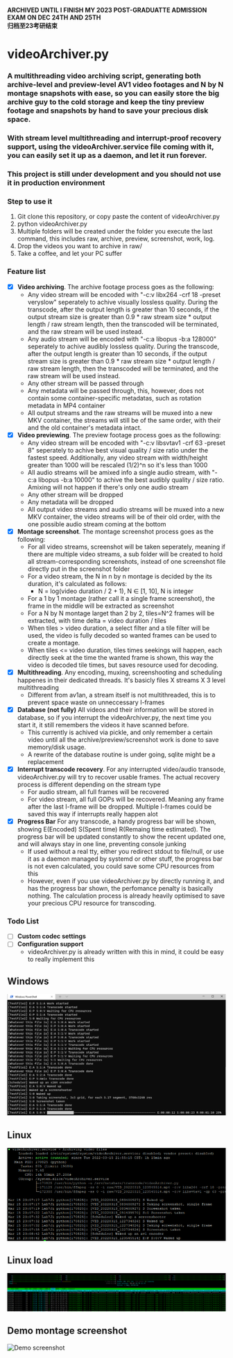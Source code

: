**ARCHIVED UNTIL I FINISH MY 2023 POST-GRADUATTE ADMISSION EXAM ON DEC 24TH AND 25TH  
归档至23考研结束**

# videoArchiver.py
### A multithreading video archiving script, generating both archive-level and preview-level AV1 video footages and N by N montage snapshots with ease, so you can easily store the big archive guy to the cold storage and keep the tiny preview footage and snapshots by hand to save your precious disk space. 
### With stream level multithreading and interrupt-proof recovery support, using the videoArchiver.service file coming with it, you can easily set it up as a daemon, and let it run forever.
### **This project is still under development and you should not use it in production environment**
### Step to use it
1. Git clone this repository, or copy paste the content of videoArchiver.py
2. python videoArchiver.py
3. Multiple folders will be created under the folder you execute the last command, this includes raw, archive, preview, screenshot, work, log.
4. Drop the videos you want to archive in raw/
5. Take a coffee, and let your PC suffer

### Feature list
- [X] **Video archiving**. The archive footage process goes as the following:
    - Any video stream will be encoded with "-c:v libx264 -crf 18 -preset veryslow" seperately to achive visually lossless quality. During the transcode, after the output length is greater than 10 seconds, if the output stream size is greater than 0.9 * raw stream size * output length / raw stream length, then the transcoded will be terminated, and the raw stream will be used instead.
    - Any audio stream will be encoded with "-c:a libopus -b:a 128000" seperately to achive audibly lossless quality. During the transcode, after the output length is greater than 10 seconds, if the output stream size is greater than 0.9 * raw stream size * output length / raw stream length, then the transcoded will be terminated, and the raw stream will be used instead.
    - Any other stream will be passed through
    - Any metadata will be passed through, this, however, does not contain some container-specific metadatas, such as rotation metadata in MP4 container
    - All output streams and the raw streams will be muxed into a new MKV container, the streams will still be of the same order, with their and the old container's metadata intact.
- [X] **Video previewing**. The preview footage process goes as the following:
    - Any video stream will be encoded with "-c:v libsvtav1 -crf 63 -preset 8" seperately to achive best visual quality / size ratio under the fastest speed. Additionally, any video stream with width/height greater than 1000 will be rescaled (1/2)^n so it's less than 1000
    - All audio streams will be amixed info a single audio stream, with "-c:a libopus -b:a 10000" to achive the best audibly quality / size ratio. Amixing will not happen if there's only one audio stream
    - Any other stream will be dropped
    - Any metadata will be dropped
    - All output video streams and audio streams will be muxed into a new MKV container, the video streams will be of their old order, with the one possible audio stream coming at the bottom
- [X] **Montage screenshot**. The montage screenshot process goes as the following:
    - For all video streams, screenshot will be taken seperately, meaning if there are multiple video streams, a sub folder will be created to hold all stream-corresponding screenshots, instead of one screenshot file directly put in the screenshot folder
    - For a video stream, the N in n by n montage is decided by the its duration, it's calculated as follows:
        - N = log(video duration / 2 + 1),  N ∈ [1, 10], N is integer
    - For a 1 by 1 montage (rather call it a single frame screenshot), the frame in the middle will be extracted as screenshot
    - For a N by N montage larget than 2 by 2, tiles=N^2 frames will be extracted, with time delta = video duration / tiles
    - When tiles > video duration, a select filter and a tile filter will be used, the video is fully decoded so wanted frames can be used to create a montage.
    - When tiles <= video duration, tiles times seekings will happen, each directly seek at the time the wanted frame is shown, this way the video is decoded tile times, but saves resource used for decoding.
- [X] **Multithreading**. Any encoding, muxing, screenshooting and scheduling happenes in their dedicated threads. It's basicly files X streams X 3 level multithreading
    - Different from av1an, a stream itself is not multithreaded, this is to prevent space waste on unneccessary I-frames
- [X] **Database (not fully)** All videos and their information will be stored in database, so if you interrupt the videoArchiver.py, the next time you start it, it still remembers the videos it have scanned before. 
    - This currently is achived via pickle, and only remember a certain video until all the archive/preview/screenshot work is done to save memory/disk usage.
    - A rewrite of the database routine is under going, sqlite might be a replacement
- [X] **Interrupt transcode recovery**. For any interrupted video/audio transode, videoArchiver.py will try to recover usable frames. The actual recovery process is different depending on the stream type
    - For audio stream, all full frames will be recovered
    - For video stream, all full GOPs will be recovered. Meaning any frame after the last I-frame will be dropped. Multiple I-frames could be saved this way if interrupts really happen alot
- [X] **Progress Bar** For any transcode, a handy progress bar will be shown, showing E(Encoded) S(Spent time) R(Remaing time estimated). The progress bar will be updated constantly to show the recent updated one, and will always stay in one line, preventing console junking
    - If used without a real tty, either you redirect stdout to file/null, or use it as a daemon managed by systemd or other stuff, the progress bar is not even calculated, you could save some CPU resources from this
    - However, even if you use videoArchiver.py by directly running it, and has the progress bar shown, the perfomance penalty is basically nothing. The calculation process is already heavily optimised to save your precious CPU resource for transcoding.
### Todo List
- [ ] **Custom codec settings**
- [ ] **Configuration support** 
    - videoArchiver.py is already written with this in mind, it could be easy to really implement this


## Windows
![Demo screenshot](demo/Windows.png "Multithreading with progress bar")

## Linux
![Demo screenshot](demo/Linux_Systemd.png "Multithreading managed by systemd")

## Linux load
![Demo screenshot](demo/Linux_Htop.png "Multithreading load in htop")

## Demo montage screenshot
![Demo screenshot](demo/infernax_full.jpg "Infernax Gameplay 7x7 Montage")
